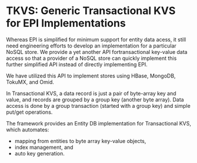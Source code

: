 TKVS: Generic Transactional KVS for EPI Implementations
=====
Whereas EPI is simplified for minimum support for entity data acess,
it still need engineering efforts to develop an implementation for
a particular NoSQL store. We provide a yet another API fortransactional
key-value data access so that a provider of a NoSQL store can quickly
implement this further simplified API instead of directly implementing
EPI.

We have utilized this API to implement stores using HBase, MongoDB, TokuMX,
and Omid.

In Transactional KVS, a data record is just a pair
of byte-array key and value, and records are grouped by
a group key (another byte array). Data access is done
by a group transaction (started with a group key) and
simple put/get operations.

The framework provides an Entity DB implementation for
Transactional KVS, which automates:
- mapping from entities to
byte array key-value objects,
- index management, and
- auto key generation.

